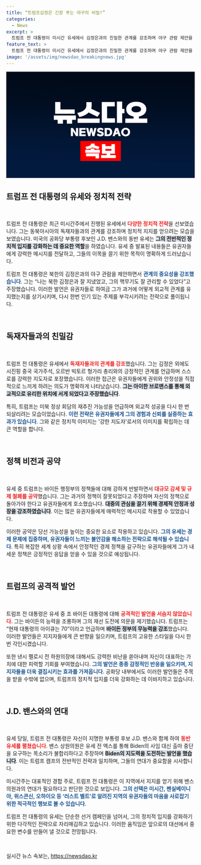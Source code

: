 ```yaml
---
title: “트럼프김정은 긴장 푸는 야구의 비밀!”
categories:
  - News
excerpt: >
  트럼프 전 대통령이 미시간 유세에서 김정은과의 친밀한 관계를 강조하며 야구 관람 제안을 했다. 그는 독재자들과의 관계를 자랑하며 바이든 대통령과 민주당을 맹비난, 긴장된 정치적 대립을 더욱 부각시켰다!
feature_text: >
  트럼프 전 대통령이 미시간 유세에서 김정은과의 친밀한 관계를 강조하며 야구 관람 제안을 했다. 그는 독재자들과의 관계를 자랑하며 바이든 대통령과 민주당을 맹비난, 긴장된 정치적 대립을 더욱 부각시켰다!
image: '/assets/img/newsdao_breakingnews.jpg'
---
```


<p><img src="/assets/img/newsdao_breakingnews.jpg" alt="koreaapp 속보" /></p>

<h2 data-ke-size="size26">트럼프 전 대통령의 유세와 정치적 전략</h2>

<p data-ke-size="size16">&nbsp;</p>

<p>트럼프 전 대통령은 최근 미시간주에서 진행된 유세에서 <b><span style="color: #ee2323;">다양한 정치적 전략</span></b>을 선보였습니다. 그는 동북아시아의 독재자들과의 관계를 강조하며 정치적 지지를 얻으려는 모습을 보였습니다. 미국의 공화당 부통령 후보인 J.D. 밴스와의 동반 유세는 <b><span style="background-color: #21538527;">그의 전반적인 정치적 입지를 강화하는 데 중요한 역할</span></b>을 하였습니다. 유세 중 발표된 내용들은 유권자들에게 강력한 메시지를 전달하고, 그들의 이목을 끌기 위한 목적이 명확하게 드러났습니다.</p>

<p>트럼프 전 대통령은 북한의 김정은과의 야구 관람을 제안하면서 <b><span style="color: #1a5490;">관계의 중요성을 강조했습니다</span></b>. 그는 “나는 북한 김정은과 잘 지냈었고, 그의 핵무기도 잘 관리할 수 있었다”고 주장했습니다. 이러한 발언은 유권자들로 하여금 그가 과거에 어떻게 외교적 관계를 유지했는지를 상기시키며, 다시 한번 인기 있는 주제를 부각시키려는 전략으로 풀이됩니다. </p>

<p data-ke-size="size16">&nbsp;</p>

<h2 data-ke-size="size26">독재자들과의 친밀감</h2>

<p data-ke-size="size16">&nbsp;</p>

<p>트럼프 전 대통령은 유세에서 <b><span style="color: #ee2323;">독재자들과의 관계를 강조</span></b>했습니다. 그는 김정은 외에도 시진핑 중국 국가주석, 오르반 빅토르 헝가리 총리와의 긍정적인 관계를 언급하며 스스로를 강력한 지도자로 포장했습니다. 이러한 접근은 유권자들에게 권위와 안정성을 직접적으로 느끼게 하려는 의도가 명확하게 나타났습니다. <b><span style="background-color: #21538527;">그는 아이한 브로맨스를 통해 외교적으로 유리한 위치에 서게 되었다고 주장했습니다</span></b>.</p>

<p>특히, 트럼프는 미북 정상 회담의 재추진 가능성을 언급하며 외교적 성공을 다시 한 번 되살리려는 모습이었습니다. <b><span style="color: #1a5490;">이런 전략은 유권자들에게 그의 경험과 신뢰를 실증하는 효과가 있습니다</span></b>. 그와 같은 정치적 이미지는 '강한 지도자'로서의 이미지를 확립하는 데 큰 역할을 합니다.</p>

<p data-ke-size="size16">&nbsp;</p>

<h2 data-ke-size="size26">정책 비전과 공약</h2>

<p data-ke-size="size16">&nbsp;</p>

<p>유세 중 트럼프는 바이든 행정부의 정책들에 대해 강하게 반발하면서 <b><span style="color: #ee2323;">대규모 감세 및 규제 철폐를 공약</span></b>했습니다. 그는 과거의 정책이 잘못되었다고 주장하며 자신의 정책으로 돌아가야 한다고 유권자들에게 호소했습니다. <b><span style="background-color: #21538527;">대중의 관심을 끌기 위해 경제적 안정과 성장을 강조하였습니다</span></b>. 이는 많은 유권자들에게 매력적인 메시지로 작용할 수 있었습니다.</p>

<p>이러한 공약은 당선 가능성을 높이는 중요한 요소로 작용하고 있습니다. <b><span style="color: #1a5490;">그의 유세는 경제 문제에 집중하며, 유권자들이 느끼는 불안감을 해소하는 전략으로 해석될 수 있습니다</span></b>. 특히 복잡한 세계 상황 속에서 안정적인 경제 정책을 갈구하는 유권자들에게 그가 내세운 정책은 긍정적인 응답을 얻을 수 있을 것으로 예상됩니다.</p>

<p data-ke-size="size16">&nbsp;</p>

<h2 data-ke-size="size26">트럼프의 공격적 발언</h2>

<p data-ke-size="size16">&nbsp;</p>

<p>트럼프 전 대통령은 유세 중 조 바이든 대통령에 대해 <b><span style="color: #ee2323;">공격적인 발언을 서슴지 않았습니다</span></b>. 그는 바이든의 능력을 조롱하며 그의 재선 도전에 의문을 제기했습니다. 트럼프는 “현재 대통령의 아이큐는 70”이라고 언급하며 <b><span style="background-color: #21538527;">바이든 정부의 무능력을 강조</span></b>했습니다. 이러한 발언들은 지지자들에게 큰 반향을 일으키며, 트럼프의 고유한 스타일을 다시 한번 각인시켰습니다.</p>

<p>또한 낸시 펠로시 전 하원의장에 대해서도 강력한 비난을 쏟아내며 자신이 대표하는 가치에 대한 피력할 기회를 부여했습니다. <b><span style="color: #1a5490;">그의 발언은 종종 감정적인 반응을 일으키며, 지지자들을 더욱 결집시키는 효과를 가져옵니다</span></b>. 공화당 내부에서도 이러한 발언들은 주목을 받을 수밖에 없으며, 트럼프의 정치적 입지를 더욱 강화하는 데 이바지하고 있습니다.</p>

<p data-ke-size="size16">&nbsp;</p>

<h2 data-ke-size="size26">J.D. 밴스와의 연대</h2>

<p data-ke-size="size16">&nbsp;</p>

<p>유세 당일, 트럼프 전 대통령은 자신이 지명한 부통령 후보 J.D. 밴스와 함께 하여 <b><span style="color: #ee2323;">동반 유세를 펼쳤습니다</span></b>. 밴스 상원의원은 유세 전 엑스를 통해 Biden의 사임 대신 출마 중단을 요구하는 목소리가 불합리하다고 주장하며 <b><span style="background-color: #21538527;">Biden의 지도력을 도전하는 발언을 했습니다</span></b>. 이는 트럼프 캠프의 전반적인 전략과 일치하며, 그들의 연대가 중요함을 시사합니다.</p>

<p>미시간주는 대표적인 경합 주로, 트럼프 전 대통령은 이 지역에서 지지를 얻기 위해 밴스 의원과의 연대가 필요하다고 판단한 것으로 보입니다. <b><span style="color: #1a5490;">그의 선택은 미시간, 펜실베이니아, 위스콘신, 오하이오 등 ‘러스트 벨트’로 알려진 지역의 유권자들의 마음을 사로잡기 위한 적극적인 행보로 볼 수 있습니다</span></b>.</p>

<p>트럼프 전 대통령의 유세는 단순한 선거 캠페인을 넘어서, 그의 정치적 입지를 강화하기 위한 다각적인 전략으로 자리매김하고 있습니다. 이러한 움직임은 앞으로의 대선에서 중요한 변수를 만들어 낼 것으로 전망됩니다.</p>

<p data-ke-size="size16">&nbsp;</p>
실시간 뉴스 속보는, <a href="https://newsdao.kr" rel="dofollow">https://newsdao.kr</a>


